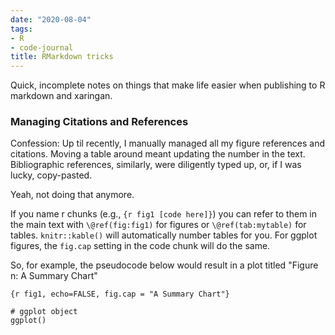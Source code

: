 ```yaml
---
date: "2020-08-04"
tags:
- R
- code-journal
title: RMarkdown tricks
---
```


Quick, incomplete notes on things that make life easier when publishing to R markdown and xaringan.

### Managing Citations and References

Confession: Up til recently, I manually managed all my figure references and citations. Moving a table around meant updating the number in the text. Bibliographic references, similarly, were diligently typed up, or, if I was lucky, copy-pasted.

Yeah, not doing that anymore.

If you name r chunks (e.g., `{r fig1 [code here]}`) you can refer to them in the main text with `\@ref(fig:fig1)` for figures or `\@ref(tab:mytable)` for tables. `knitr::kable()` will automatically number tables for you. For ggplot figures, the `fig.cap` setting in the code chunk will do the same.

So, for example, the pseudocode below would result in a plot titled "Figure n: A Summary Chart"
```
{r fig1, echo=FALSE, fig.cap = "A Summary Chart"}

# ggplot object
ggplot()

```